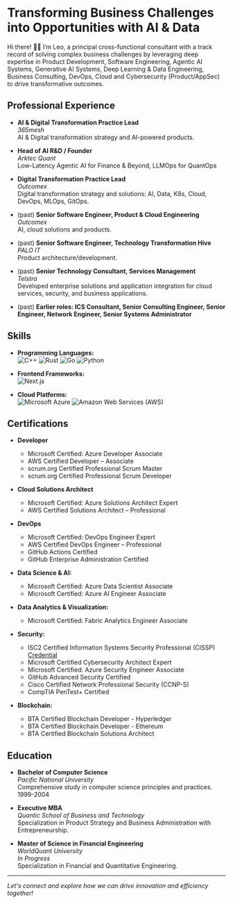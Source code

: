 # Transforming Business Challenges into Opportunities with AI & Data

Hi there! 👋🏻 I’m Leo, a principal cross-functional consultant with a track record of solving complex business challenges by leveraging deep expertise in Product Development, Software Engineering, Agentic AI Systems, Generative AI Systems, Deep Learning & Data Engineering, Business Consulting, DevOps, Cloud and Cybersecurity (Product/AppSec) to drive transformative outcomes.

## Professional Experience

- **AI & Digital Transformation Practice Lead**  
  *365mesh*  
  AI & Digital transformation strategy and AI-powered products.

- **Head of AI R&D / Founder**  
  *Arktec Quant*  
  Low-Latency Agentic AI for Finance & Beyond, LLMOps for QuantOps

- **Digital Transformation Practice Lead**  
  *Outcomex*  
  Digital transformation strategy and solutions: AI, Data, K8s, Cloud, DevOps, MLOps, GitOps.

- (past) **Senior Software Engineer, Product & Cloud Engineering**  
  *Outcomex*  
  AI, cloud solutions and products.
  
- (past) **Senior Software Engineer, Technology Transformation Hive**  
  *PALO IT*  
  Product architecture/development.

- (past) **Senior Technology Consultant, Services Management**  
  *Telstra*  
  Developed enterprise solutions and application integration for cloud services, security, and business applications.

- (past) **Earlier roles: ICS Consultant, Senior Consulting Engineer, Senior Engineer, Network Engineer, Senior Systems Administrator**  

## Skills

- **Programming Languages:**  
  ![C++](https://img.shields.io/badge/C++-00599C?style=flat-square&logo=c%2B%2B&logoColor=white)
  ![Rust](https://img.shields.io/badge/Rust-000000?style=flat-square&logo=rust&logoColor=white)
  ![Go](https://img.shields.io/badge/Go-00ADD8?style=flat-square&logo=go&logoColor=white)
  ![Python](https://img.shields.io/badge/Python-3776AB?style=flat-square&logo=python&logoColor=white)

- **Frontend Frameworks:**  
  ![Next.js](https://img.shields.io/badge/Next.js-000000?style=flat-square&logo=next.js&logoColor=white)

- **Cloud Platforms:**  
  ![Microsoft Azure](https://img.shields.io/badge/Microsoft%20Azure-0078D4?style=flat-square&logo=microsoft-azure&logoColor=white)
  ![Amazon Web Services (AWS)](https://img.shields.io/badge/Amazon%20AWS-232F3E?style=flat-square&logo=amazon-aws&logoColor=white)

## Certifications

- **Developer**  
  - Microsoft Certified: Azure Developer Associate
  - AWS Certified Developer – Associate
  - scrum.org Certified Professional Scrum Master
  - scrum.org Certified Professional Scrum Developer

- **Cloud Solutions Architect**  
  - Microsoft Certified: Azure Solutions Architect Expert
  - AWS Certified Solutions Architect – Professional

- **DevOps**
  - Microsoft Certified: DevOps Engineer Expert
  - AWS Certified DevOps Engineer – Professional
  - GitHub Actions Certified
  - GitHub Enterprise Administration Certified

- **Data Science & AI:**  
  - Microsoft Certified: Azure Data Scientist Associate
  - Microsoft Certified: Azure AI Engineer Associate

- **Data Analytics & Visualization:**  
  - Microsoft Certified: Fabric Analytics Engineer Associate
 
- **Security:**  
  - ISC2 Certified Information Systems Security Professional (CISSP) [Credential](https://www.credly.com/badges/f6434fc0-a162-4233-bd0d-809c3bb8f1af)
  - Microsoft Certified Cybersecurity Architect Expert
  - Microsoft Certified: Azure Security Engineer Associate
  - GitHub Advanced Security Certified
  - Cisco Certified Network Professional Security (CCNP-S)
  - CompTIA PenTest+ Certified
 
- **Blockchain:**  
  - BTA Certified Blockchain Developer - Hyperledger 
  - BTA Certified Blockchain Developer - Ethereum
  - BTA Certified Blockchain Solutions Architect

## Education

- **Bachelor of Computer Science**  
  *Pacific National University*  
  Comprehensive study in computer science principles and practices.
  1999-2004
  
- **Executive MBA**  
  *Quantic School of Business and Technology*  
  Specialization in Product Strategy and Business Administration with Entrepreneurship.

- **Master of Science in Financial Engineering**  
  *WorldQuant University*  
  *In Progress*  
  Specialization in Financial and Quantitative Engineering.


---

*Let's connect and explore how we can drive innovation and efficiency together!*

